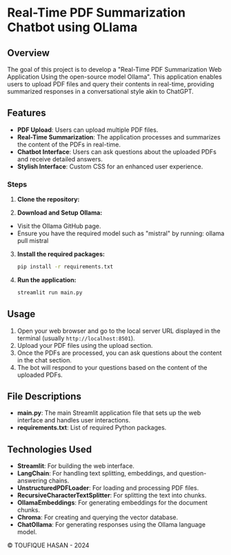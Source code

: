 # Real-Time PDF Summarization Chatbot using OLlama

## Overview
The goal of this project is to develop a "Real-Time PDF Summarization Web Application Using the open-source model Ollama". This application enables users to upload PDF files and query their contents in real-time, providing summarized responses in a conversational style akin to ChatGPT.

## Features
- **PDF Upload**: Users can upload multiple PDF files.
- **Real-Time Summarization**: The application processes and summarizes the content of the PDFs in real-time.
- **Chatbot Interface**: Users can ask questions about the uploaded PDFs and receive detailed answers.
- **Stylish Interface**: Custom CSS for an enhanced user experience.

### Steps
1. **Clone the repository:**

2. **Download and Setup Ollama:**
- Visit the Ollama GitHub page.
- Ensure you have the required model such as "mistral" by running: ollama pull mistral

3. **Install the required packages:**
    ```bash
    pip install -r requirements.txt
    ```

4. **Run the application:**
    ```bash
    streamlit run main.py
    ```
   
## Usage
1. Open your web browser and go to the local server URL displayed in the terminal (usually `http://localhost:8501`).
2. Upload your PDF files using the upload section.
3. Once the PDFs are processed, you can ask questions about the content in the chat section.
4. The bot will respond to your questions based on the content of the uploaded PDFs.

## File Descriptions
- **main.py**: The main Streamlit application file that sets up the web interface and handles user interactions.
- **requirements.txt**: List of required Python packages.

## Technologies Used
- **Streamlit**: For building the web interface.
- **LangChain**: For handling text splitting, embeddings, and question-answering chains.
- **UnstructuredPDFLoader**: For loading and processing PDF files.
- **RecursiveCharacterTextSplitter**: For splitting the text into chunks.
- **OllamaEmbeddings**: For generating embeddings for the document chunks.
- **Chroma**: For creating and querying the vector database.
- **ChatOllama**: For generating responses using the Ollama language model.

© TOUFIQUE HASAN - 2024
